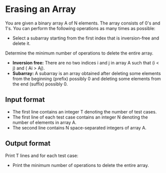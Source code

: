# Erasing an Array

You are given a binary array A of N elements. The array consists of 0's and 1's. You can perform the following operations as many times as possible:

- Select a subarray starting from the first index that is inversion-free and delete it.

Determine the minimum number of operations to delete the entire array.

- **Inversion free:** There are no two indices i and j in array A such that (i < j) and ( Ai > Aj).
- **Subarray:** A subarray is an array obtained after deleting some elements from the beginning (prefix) possibly 0 and deleting some elements from the end (suffix) possibly 0.

## Input format

- The first line contains an integer T denoting the number of test cases.
- The first line of each test case contains an integer N denoting the number of elements in array A.
- The second line contains N space-separated integers of array A.

## Output format

Print T lines and for each test case:

- Print the minimum number of operations to delete the entire array.
